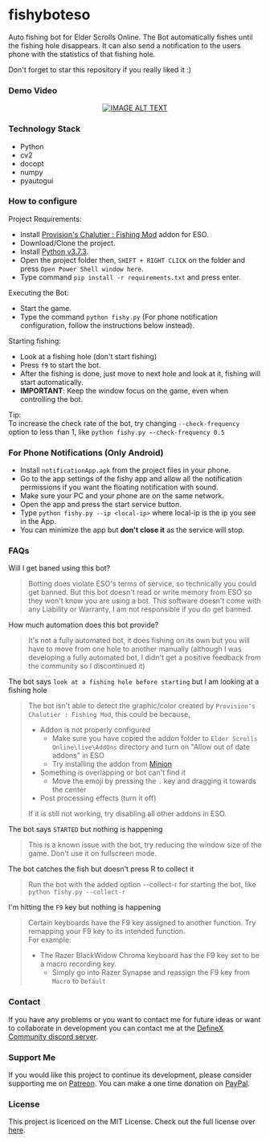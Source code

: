 # fishyboteso
Auto fishing bot for Elder Scrolls Online. The Bot automatically fishes until the fishing hole disappears.  It can also send a notification to the users phone with the statistics of that fishing hole.

Don't forget to star this repository if you really liked it :)

### Demo Video
<div align="center">
  <a href="https://www.youtube.com/watch?v=E4Y9BFhCICI"><img src="https://img.youtube.com/vi/E4Y9BFhCICI/0.jpg" alt="IMAGE ALT TEXT"></a>
</div>

### Technology Stack
- Python
- cv2 
- docopt 
- numpy 
- pyautogui

### How to configure
Project Requirements:
- Install [Provision's Chalutier : Fishing Mod](https://www.esoui.com/downloads/info2203-ProvisionsChalutierFishing.html) addon for ESO.
- Download/Clone the project.
- Install [Python v3.7.3](https://www.python.org/downloads/release/python-373/).
- Open the project folder then, `SHIFT + RIGHT CLICK` on the folder and press `Open Power Shell window here`.
- Type command `pip install -r requirements.txt` and press enter.  

Executing the Bot:
- Start the game.
- Type the command `python fishy.py` (For phone notification configuration, follow the instructions below instead). 

Starting fishing:
- Look at a fishing hole (don't start fishing)
- Press `f9` to start the bot.
- After the fishing is done, just move to next hole and look at it, fishing will start automatically.
- **IMPORTANT**: Keep the window focus on the game, even when controlling the bot.

Tip:  
To increase the check rate of the bot, try changing `--check-frequency` option to less than 1, like
`python fishy.py --check-frequency 0.5`  

### For Phone Notifications (Only Android)
- Install `notificationApp.apk` from the project files in your phone.
- Go to the app settings of the fishy app and allow all the notification permissions if you want the floating notification with sound.
- Make sure your PC and your phone are on the same network.
- Open the app and press the start service button.
- Type `python fishy.py --ip <local-ip>` where local-ip is the ip you see in the App.
- You can minimize the app but **don't close it** as the service will stop.

### FAQs
Will I get baned using this bot?

> Botting does violate ESO's terms of service, so technically you could get banned. But this bot doesn't read or write memory from ESO so they won't know you are using a bot. This software doesn't come with any Liability or Warranty, I am not responsible if you do get banned.

How much automation does this bot provide?

> It's not a fully automated bot, it does fishing on its own but you will have to move from one hole to another manually (although I was developing a fully automated bot, I didn't get a positive feedback from the community so I discontinued it)

The bot says `look at a fishing hole before starting` but I am looking at a fishing hole

> The bot isn't able to detect the graphic/color created by `Provision's Chalutier : Fishing Mod`, this could be because,
> - Addon is not properly configured 
>   - Make sure you have copied the addon folder to `Elder Scrolls Online\live\AddOns` directory and turn on "Allow out of date addons" in ESO
>   - Try installing the addon from [Minion](https://minion.mmoui.com/)
> - Something is overlapping or bot can't find it 
>   - Move the emoji by pressing the `.` key and dragging it towards the center
> - Post processing effects (turn it off)
> 
> If it is still not working, try disabling all other addons in ESO.

The bot says `STARTED` but nothing is happening

> This is a known issue with the bot, try reducing the window size of the game.  Don't use it on fullscreen mode.

The bot catches the fish but doesn't press R to collect it

> Run the bot with the added option --collect-r for starting the bot, like `python fishy.py --collect-r`

I'm hitting the `F9` key but nothing is happening
> Certain keyboards have the F9 key assigned to another function.  Try remapping your F9 key to its intended function.  
> For example:
> - The Razer BlackWidow Chroma keyboard has the F9 key set to be a macro recording key.
>   - Simply go into Razer Synapse and reassign the F9 key from `Macro` to `Default`


### Contact
If you have any problems or you want to contact me for future ideas or want to collaborate in development you can contact me at the [DefineX Community discord server](https://discord.gg/V6e2fpc).

### Support Me
If you would like this project to continue its development, please consider supporting me on [Patreon](https://www.patreon.com/AdamSaudagar).  You can make a one time donation on [PayPal](https://www.paypal.me/AdamSaudagar).

### License
This project is licenced on the MIT License. Check out the full license over [here](https://github.com/adsau59/fishyboteso/blob/master/LICENSE).